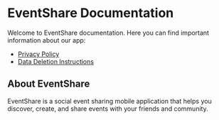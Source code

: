 # EventShare Documentation

Welcome to EventShare documentation. Here you can find important information about our app:

- [Privacy Policy](privacy_policy.md)
- [Data Deletion Instructions](data_deletion.md)

## About EventShare

EventShare is a social event sharing mobile application that helps you discover, create, and share events with your friends and community.
